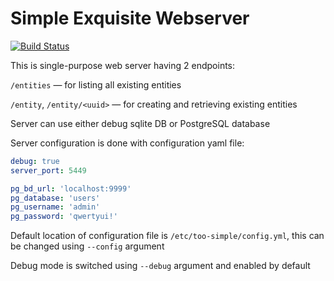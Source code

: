 # Simple Exquisite Webserver
[![Build Status](https://travis-ci.org/outcatcher/simple-exquisite-webserver.svg?branch=master)](https://travis-ci.org/outcatcher/simple-exquisite-webserver)

This is single-purpose web server having 2 endpoints:

`/entities` — for listing all existing entities

`/entity`, `/entity/<uuid>` — for creating and retrieving existing entities

Server can use either debug sqlite DB or PostgreSQL database

Server configuration is done with configuration yaml file:
```yaml
debug: true
server_port: 5449 

pg_bd_url: 'localhost:9999'
pg_database: 'users'
pg_username: 'admin'
pg_password: 'qwertyui!'
```

Default location of configuration file is `/etc/too-simple/config.yml`,
this can be changed using `--config` argument 

Debug mode is switched using `--debug` argument and enabled by default
